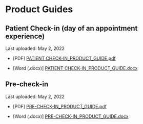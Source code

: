 # Product Guides

## Patient Check-in (day of an appointment experience)

Last uploaded: May 2, 2022

- [PDF] [PATIENT CHECK-IN_PRODUCT_GUIDE.pdf](https://github.com/department-of-veterans-affairs/va.gov-team/files/8605091/PATIENT.CHECK-IN_PRODUCT_GUIDE.Version.2.pdf)

- [Word (.docx)] [PATIENT CHECK-IN_PRODUCT_GUIDE.docx](https://github.com/department-of-veterans-affairs/va.gov-team/files/8605096/PATIENT.CHECK-IN_PRODUCT_GUIDE.Version.2.docx)

## Pre-check-in

Last uploaded: May 2, 2022

- [PDF] [PRE-CHECK-IN_PRODUCT_GUIDE.pdf](https://github.com/department-of-veterans-affairs/va.gov-team/files/8605120/PRE-CHECK-IN_PRODUCT_GUIDE.Version.2.pdf)

- [Word (.docx)] [PRE-CHECK-IN_PRODUCT_GUIDE.docx](https://github.com/department-of-veterans-affairs/va.gov-team/files/8605116/PRE-CHECK-IN_PRODUCT_GUIDE.Version.2.docx)
